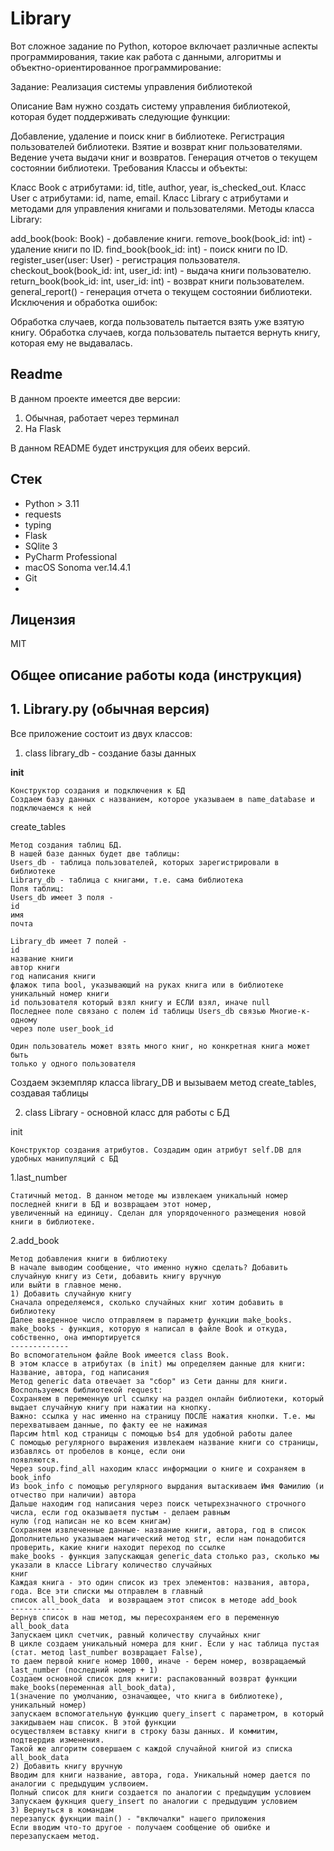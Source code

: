 # Library
Вот сложное задание по Python, которое включает различные аспекты программирования, такие как работа с данными, 
алгоритмы и объектно-ориентированное программирование:

Задание: Реализация системы управления библиотекой

Описание
Вам нужно создать систему управления библиотекой, которая будет поддерживать следующие функции:

Добавление, удаление и поиск книг в библиотеке.
Регистрация пользователей библиотеки.
Взятие и возврат книг пользователями.
Ведение учета выдачи книг и возвратов.
Генерация отчетов о текущем состоянии библиотеки.
Требования
Классы и объекты:

Класс Book с атрибутами: id, title, author, year, is_checked_out.
Класс User с атрибутами: id, name, email.
Класс Library с атрибутами и методами для управления книгами и пользователями.
Методы класса Library:

add_book(book: Book) - добавление книги.
remove_book(book_id: int) - удаление книги по ID.
find_book(book_id: int) - поиск книги по ID.
register_user(user: User) - регистрация пользователя.
checkout_book(book_id: int, user_id: int) - выдача книги пользователю.
return_book(book_id: int, user_id: int) - возврат книги пользователем.
general_report() - генерация отчета о текущем состоянии библиотеки.
Исключения и обработка ошибок:

Обработка случаев, когда пользователь пытается взять уже взятую книгу.
Обработка случаев, когда пользователь пытается вернуть книгу, которая ему не выдавалась.


## Readme

В данном проекте имеется две версии:
1) Обычная, работает через терминал
2) На Flask

В данном README будет инструкция для обеих версий.

## Стек

- Python > 3.11
- requests
- typing
- Flask
- SQlite 3
- PyCharm Professional
- macOS Sonoma ver.14.4.1
- Git
- 
## Лицензия

MIT

## Общее описание работы кода (инструкция)
## 1. Library.py (обычная версия)

Все приложение состоит из двух классов:

1) class library_db - создание базы данных


__init__


    Конструктор создания и подключения к БД
    Создаем базу данных с названием, которое указываем в name_database и подключаемся к ней

create_tables


    Метод создания таблиц БД.
    В нашей базе данных будет две таблицы:
    Users_db - таблица пользователей, которых зарегистрировали в библиотеке
    Library_db - таблица с книгами, т.е. сама библиотека
    Поля таблиц:
    Users_db имеет 3 поля - 
    id 
    имя 
    почта

    Library_db имеет 7 полей - 
    id 
    название книги
    автор книги
    год написания книги
    флажок типа bool, указывающий на руках книга или в библиотеке
    уникальный номер книги
    id пользователя который взял книгу и ЕСЛИ взял, иначе null
    Последнее поле связано с полем id таблицы Users_db связью Многие-к-одному 
    через поле user_book_id

    Один пользователь может взять много книг, но конкретная книга может быть
    только у одного пользователя

Создаем экземпляр класса library_DB и вызываем метод сreate_tables, создавая таблицы

2) class Library - основной класс для работы с БД

init

    Конструктор создания атрибутов. Создадим один атрибут self.DB для удобных манипуляций с БД

1.last_number

    Статичный метод. В данном методе мы извлекаем уникальный номер последней книги в БД и возвращаем этот номер, 
    увеличенный на единицу. Сделан для упорядоченного размещения новой книги в библиотеке.
2.add_book

    Метод добавления книги в библиотеку
    В начале выводим сообщение, что именно нужно сделать? Добавить случайную книгу из Сети, добавить книгу вручную
    или выйти в главное меню.
    1) Добавить случайную книгу
    Сначала определяемся, сколько случайных книг хотим добавить в библиотеку
    Далее введенное число отправляем в параметр функции make_books.
    make_books - функция, которую я написал в файле Book и откуда, собственно, она импортируется
    -------------
    Во вспомогательном файле Book имеется class Book.
    В этом классе в атрибутах (в init) мы определяем данные для книги:
    Название, автора, год написания
    Метод generic data отвечает за "сбор" из Сети данны для книги. Воспользуемся библиотекой request:
    Сохраняем в переменную url ссылку на раздел онлайн библиотеки, который выдает случайную книгу при нажатии на кнопку.
    Важно: ссылка у нас именно на страницу ПОСЛЕ нажатия кнопки. Т.е. мы перехватываем данные, по факту ее не нажимая
    Парсим html код страницы с помощью bs4 для удобной работы далее
    С помощью регулярного выражения извлекаем название книги со страницы, избавлясь от пробелов в конце, если они
    появляются.
    Через soup.find_all находим класс информации о книге и сохраняем в book_info
    Из book_info с помощью регулярного вырдания вытаскиваем Имя Фамилию (и отчество при наличии) автора
    Дальше находим год написания через поиск четырехзначного строчного числа, если год оказываетя пустым - делаем равным
    нулю (год написан не ко всем книгам)
    Сохраняем извлеченные данные- название книги, автора, год в список
    Дополнительно указываем магический метод str, если нам понадобится проверить, какие книги находит переход по ссылке
    make_books - функция запускающая generic_data столько раз, сколько мы указали в классе Library количество случайных 
    книг
    Каждая книга - это один список из трех элементов: названия, автора, года. Все эти списки мы отправлем в главный
    список all_book_data  и возвращаем этот список в методе add_book
    ------------
    Вернув список в наш метод, мы пересохраняем его в переменную all_book_data
    Запускаем цикл счетчик, равный количеству случайных книг
    В цикле создаем уникальный номера для книг. Если у нас таблица пустая (стат. метод last_number возвращает False),
    то даем первой книге номер 1000, иначе - берем номер, возвращаемый last_number (последний номер + 1)
    Создаем основной список для книги: распакованный возврат функции make_books(переменная all_book_data), 
    1(значение по умолчанию, означающее, что книга в библиотеке), уникальный номер)
    запускаем вспомогательную функцию query_insert с параметром, в который закидываем наш список. В этой функции 
    осуществляем вставку книги в строку базы данных. И коммитим, подтвердив изменения.
    Такой же алгоритм совершаем с каждой случайной книгой из списка all_book_data
    2) Добавить книгу вручную
    Вводим для книги название, автора, года. Уникальный номер дается по аналогии с предыдущим услвоием.
    Полный список для книги создается по аналогии с предыдущим условием
    Запускаем фукнция query_insert по аналогии с предыдущим условием
    3) Вернуться в командам
    перезапуск фукнции main() - "включалки" нашего приложения
    Если вводим что-то другое - получаем сообщение об ошибке и перезапускаем метод.


